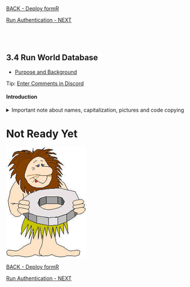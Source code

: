 
<!-- ------------------------------------------------------------------------- -->

<div class="page-back">


[BACK - Deploy formR](/formR/fr0401_Deploy-formR.md)
</div><div class="page-next">

[Run Authentication - NEXT](/formR/fr0402_Authentication.md)
</div><div style="margin-top:35px">&nbsp;</div>

<!-- ------------------------------------------------------------------------- -->


## 3.4 Run World Database <!-- {docsify-ignore} -->
- [Purpose and Background](../Setup/purposes/pfr0307_Setup-React-Apps-Ubuntu.md)

<div class="banner">

Tip: [Enter Comments in Discord](hhttps://discord.com/channels/928752444316483585/959889244795580466)
</div>

#### Introduction <!-- {docsify-ignore} -->


<details class="details-style">
    <summary class="summary-style">
Important note about names, capitalization, pictures and code copying
    </summary>
    <div class="popup">

- In this tutorial please be careful to use the Exact Spelling and Capitalization. You will be using Windows, Unix and GitBash command prompts. Improper captialization will cause commands to fail. Some examples are: Local_Admin, myProject, repos, remotes and .ssh.
- This documentation was produced in 2021-2022. You will experience differences in some of the pictures due to the changes made over time by the developers of the softwares and web sites that are used.
- We recommend that you copy and paste code snippets from the documentation into your workstation/server. This will reduce the errors caused by hand typing.
Hover over the snippet and click copy, then paste as appropriate.

</div>
</details>

# Not Ready Yet

![Not Ready Yet](./images/fr0000-01_not-ready.png "Not Ready Yet")

<!-- ------------------------------------------------------------------------- -->

<div class="page-back">

[BACK - Deploy formR](/formR/fr0401_Deploy-formR.md)
</div><div class="page-next">

[Run Authentication - NEXT](/formR/fr0402_Authentication.md)
</div>

<!-- ------------------------------------------------------------------------- -->